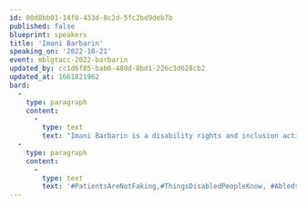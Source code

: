 ```yaml
---
id: 00d8bb01-14f0-433d-8c2d-5fc2bd9deb7b
published: false
blueprint: speakers
title: 'Imani Barbarin'
speaking_on: '2022-10-21'
event: mblgtacc-2022-barbarin
updated_by: cc1d6f85-bab6-480d-8bd1-226c3d628cb2
updated_at: 1661821962
bard:
  -
    type: paragraph
    content:
      -
        type: text
        text: "Imani Barbarin is a disability rights and inclusion activist and speaker who uses her voice and social media platforms to create conversations engaging the disability community. Born with cerebral palsy, Imani often writes and uses her platform to speak from the perspective of a disabled black woman. \_In the last few years she has created over a dozen trending hashtags that allow disabled folk the opportunity to have their perspectives heard while forcing the world to take notice. "
  -
    type: paragraph
    content:
      -
        type: text
        text: '#PatientsAreNotFaking,#ThingsDisabledPeopleKnow, #AbledsAreWeird and others each provide a window into disabled life while forming community.Imani is from the Philadelphia area and holds a Masters in Global Communications from the American University of Paris, her published works include those in Forbes, Rewire, Healthline, BitchMedia and more. She runs the blog CrutchesAndSpice.com and a podcast of the same name. She currently serves as the communications director for a nonproﬁt in Pennsylvania.'
---
```


